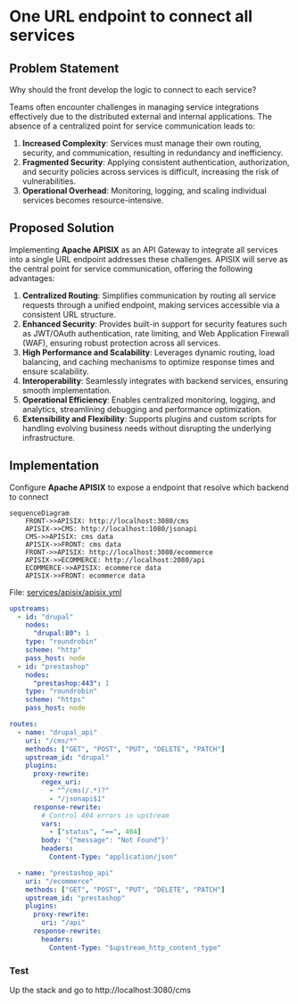 # One URL endpoint to connect all services

## Problem Statement

Why should the front develop the logic to connect to each service?

Teams often encounter challenges in managing service integrations effectively due to the distributed external and internal applications. The absence of a centralized point for service communication leads to:

1. **Increased Complexity**: Services must manage their own routing, security, and communication, resulting in redundancy and inefficiency.
2. **Fragmented Security**: Applying consistent authentication, authorization, and security policies across services is difficult, increasing the risk of vulnerabilities.
3. **Operational Overhead**: Monitoring, logging, and scaling individual services becomes resource-intensive.

## Proposed Solution

Implementing **Apache APISIX** as an API Gateway to integrate all services into a single URL endpoint addresses these challenges. APISIX will serve as the central point for service communication, offering the following advantages:

1. **Centralized Routing**: Simplifies communication by routing all service requests through a unified endpoint, making services accessible via a consistent URL structure.
2. **Enhanced Security**: Provides built-in support for security features such as JWT/OAuth authentication, rate limiting, and Web Application Firewall (WAF), ensuring robust protection across all services.
3. **High Performance and Scalability**: Leverages dynamic routing, load balancing, and caching mechanisms to optimize response times and ensure scalability.
4. **Interoperability**: Seamlessly integrates with backend services, ensuring smooth implementation.
5. **Operational Efficiency**: Enables centralized monitoring, logging, and analytics, streamlining debugging and performance optimization.
6. **Extensibility and Flexibility**: Supports plugins and custom scripts for handling evolving business needs without disrupting the underlying infrastructure.

## Implementation

Configure **Apache APISIX** to expose a endpoint that resolve which backend to connect

```mermaid
sequenceDiagram
    FRONT->>APISIX: http://localhost:3080/cms
    APISIX->>CMS: http://localhost:1080/jsonapi
    CMS->>APISIX: cms data
    APISIX->>FRONT: cms data
    FRONT->>APISIX: http://localhost:3080/ecommerce
    APISIX->>ECOMMERCE: http://localhost:2080/api
    ECOMMERCE->>APISIX: ecommerce data
    APISIX->>FRONT: ecommerce data
```

File: [services/apisix/apisix.yml](../services/apisix/apisix.yml)

```yml
upstreams:
  - id: "drupal"
    nodes:
      "drupal:80": 1
    type: "roundrobin"
    scheme: "http"
    pass_host: node
  - id: "prestashop"
    nodes:
      "prestashop:443": 1
    type: "roundrobin"
    scheme: "https"
    pass_host: node

routes:
  - name: "drupal_api"
    uri: "/cms/*"
    methods: ["GET", "POST", "PUT", "DELETE", "PATCH"]
    upstream_id: "drupal"
    plugins:
      proxy-rewrite:
        regex_uri:
          - "^/cms(/.*)?"
          - "/jsonapi$1"
      response-rewrite:
        # Control 404 errors in upstream
        vars:
          - ["status", "==", 404]
        body: '{"message": "Not Found"}'
        headers:
          Content-Type: "application/json"

  - name: "prestashop_api"
    uri: "/ecommerce"
    methods: ["GET", "POST", "PUT", "DELETE", "PATCH"]
    upstream_id: "prestashop"
    plugins:
      proxy-rewrite:
        uri: "/api"
      response-rewrite:
        headers:
          Content-Type: "$upstream_http_content_type"
```

### Test

Up the stack and go to http://localhost:3080/cms
